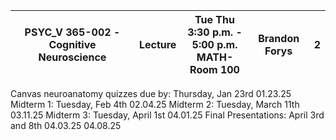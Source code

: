 | PSYC_V 365-002 - Cognitive Neuroscience | Lecture | Tue Thu <br>3:30 p.m. - 5:00 p.m. <br>MATH-Room 100 | Brandon Forys | 2   |
| --------------------------------------- | ------- | --------------------------------------------------- | ------------- | --- |
Canvas neuroanatomy quizzes due by: Thursday, Jan 23rd 01.23.25
Midterm 1: Tuesday, Feb 4th 02.04.25
Midterm 2: Tuesday, March 11th 03.11.25
Midterm 3: Tuesday, April 1st 04.01.25
Final Presentations: April 3rd and 8th 04.03.25 04.08.25